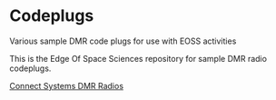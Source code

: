 # Codeplugs

Various sample DMR code plugs for use with EOSS activities



This is the Edge Of Space Sciences repository for sample DMR radio codeplugs.

[Connect Systems DMR Radios](https://github.com/edgeofspace/codeplugs/tree/main/ConnectSystems)
